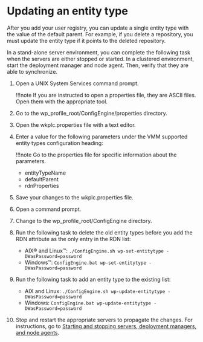 # Updating an entity type

After you add your user registry, you can update a single entity type with the value of the default parent. For example, if you delete a repository, you must update the entity type if it points to the deleted repository.

In a stand-alone server environment, you can complete the following task when the servers are either stopped or started. In a clustered environment, start the deployment manager and node agent. Then, verify that they are able to synchronize.

1.  Open a UNIX System Services command prompt.

    !!!note
        If you are instructed to open a properties file, they are ASCII files. Open them with the appropriate tool.

2.  Go to the wp_profile_root/ConfigEngine/properties directory.

3.  Open the wkplc.properties file with a text editor.

4.  Enter a value for the following parameters under the VMM supported entity types configuration heading:

    !!!note
        Go to the properties file for specific information about the parameters.

    -   entityTypeName
    -   defaultParent
    -   rdnProperties

5.  Save your changes to the wkplc.properties file.

6.  Open a command prompt.

7.  Change to the wp_profile_root/ConfigEngine directory.

8.  Run the following task to delete the old entity types before you add the RDN attribute as the only entry in the RDN list:

    -   AIX® and Linux™: `./ConfigEngine.sh wp-set-entitytype -DWasPassword=password`
    -   Windows™: `ConfigEngine.bat wp-set-entitytype -DWasPassword=password`

9.  Run the following task to add an entity type to the existing list:

    -   AIX and Linux: `./ConfigEngine.sh wp-update-entitytype -DWasPassword=password`
    -   Windows: `ConfigEngine.bat wp-update-entitytype -DWasPassword=password`

10. Stop and restart the appropriate servers to propagate the changes. For instructions, go to [Starting and stopping servers, deployment managers, and node agents](../../../../manage/stopstart.md).



